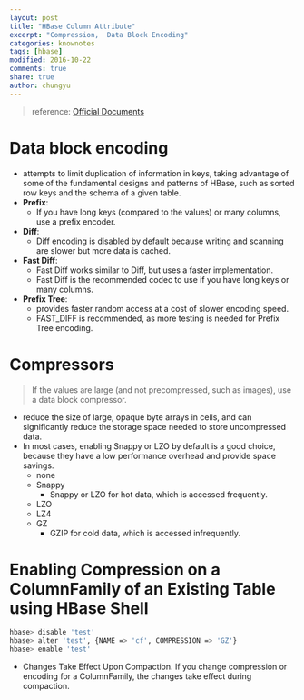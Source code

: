 ```yaml
---
layout: post
title: "HBase Column Attribute"
excerpt: "Compression,  Data Block Encoding"
categories: knownotes
tags: [hbase]
modified: 2016-10-22
comments: true
share: true
author: chungyu
---
```


> reference: [ Official Documents](https://archive.cloudera.com/cdh5/cdh/5/hbase-0.98.6-cdh5.2.0/book/compression.html)

# Data block encoding
* attempts to limit duplication of information in keys, taking advantage of some of the fundamental designs and patterns of HBase, such as sorted row keys and the schema of a given table.
* **Prefix**:
	* If you have long keys (compared to the values) or many columns, use a prefix encoder.
* **Diff**: 
	* Diff encoding is disabled by default because writing and scanning are slower but more data is cached.
* **Fast Diff**:
	* Fast Diff works similar to Diff, but uses a faster implementation.
	* Fast Diff is the recommended codec to use if you have long keys or many columns.
* **Prefix Tree**:
	* provides faster random access at a cost of slower encoding speed.
	* FAST_DIFF is recommended, as more testing is needed for Prefix Tree encoding.

# Compressors
> If the values are large (and not precompressed, such as images), use a data block compressor.

* reduce the size of large, opaque byte arrays in cells, and can significantly reduce the storage space needed to store uncompressed data.
* In most cases, enabling Snappy or LZO by default is a good choice, because they have a low performance overhead and provide space savings.
	* none
	* Snappy
		* Snappy or LZO for hot data, which is accessed frequently. 
	* LZO
	* LZ4
	* GZ
		* GZIP for cold data, which is accessed infrequently.




# Enabling Compression on a ColumnFamily of an Existing Table using HBase Shell
```bash
hbase> disable 'test'
hbase> alter 'test', {NAME => 'cf', COMPRESSION => 'GZ'}
hbase> enable 'test'
```
* Changes Take Effect Upon Compaction. If you change compression or encoding for a ColumnFamily, the changes take effect during compaction.